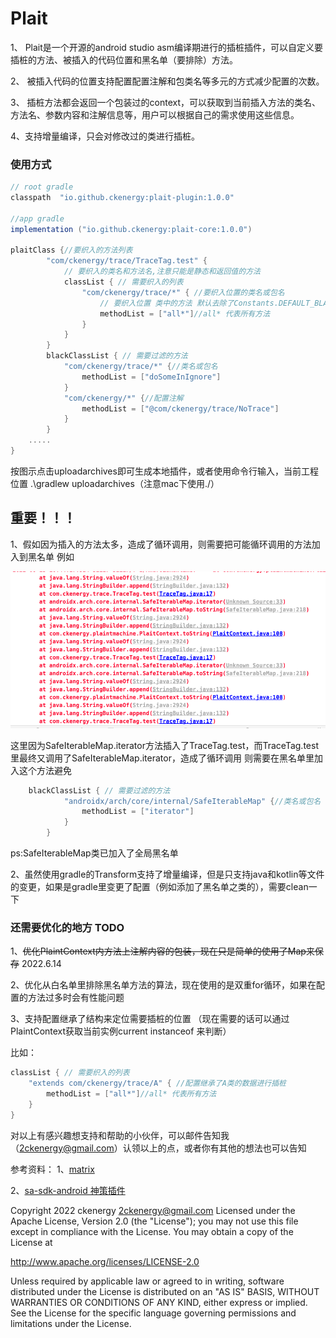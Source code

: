 # Plait

1、	Plait是一个开源的android studio asm编译期进行的插桩插件，可以自定义要插桩的方法、被插入的代码位置和黑名单（要排除）方法。

2、	被插入代码的位置支持配置配置注解和包类名等多元的方式减少配置的次数。

3、	插桩方法都会返回一个包装过的context，可以获取到当前插入方法的类名、方法名、参数内容和注解信息等，用户可以根据自己的需求使用这些信息。

4、支持增量编译，只会对修改过的类进行插桩。

### 使用方式

```groovy
// root gradle
classpath  "io.github.ckenergy:plait-plugin:1.0.0"

//app gradle
implementation ("io.github.ckenergy:plait-core:1.0.0")

plaitClass {//要织入的方法列表
        "com/ckenergy/trace/TraceTag.test" {
            // 要织入的类名和方法名,注意只能是静态和返回值的方法
            classList { // 需要织入的列表
                "com/ckenergy/trace/*" { //要织入位置的类名或包名
                    // 要织入位置 类中的方法 默认去除了Constants.DEFAULT_BLACK_METHOD 里的函数
                    methodList = ["all*"]//all* 代表所有方法
                }
            }
        }
        blackClassList { // 需要过滤的方法
            "com/ckenergy/trace/*" {//类名或包名
                methodList = ["doSomeInIgnore"]
            }
            "com/ckenergy/*" {//配置注解
                methodList = ["@com/ckenergy/trace/NoTrace"]
            }
        }
    .....
}
```

按图示点击uploadarchives即可生成本地插件，或者使用命令行输入，当前工程位置 .\gradlew uploadarchives（注意mac下使用./）

## 重要！！！

1、假如因为插入的方法太多，造成了循环调用，则需要把可能循环调用的方法加入到黑名单
例如

![img_5.png](img_5.png)

这里因为SafeIterableMap.iterator方法插入了TraceTag.test，而TraceTag.test里最终又调用了SafeIterableMap.iterator，造成了循环调用
则需要在黑名单里加入这个方法避免

```groovy
    blackClassList { // 需要过滤的方法
            "androidx/arch/core/internal/SafeIterableMap" {//类名或包名
                methodList = ["iterator"]
            }
        }
```
ps:SafeIterableMap类已加入了全局黑名单

2、虽然使用gradle的Transform支持了增量编译，但是只支持java和kotlin等文件的变更，如果是gradle里变更了配置（例如添加了黑名单之类的），需要clean一下

### 还需要优化的地方 TODO

1、<s>优化PlaintContext内方法上注解内容的包装，现在只是简单的使用了Map来保存</s> 2022.6.14

2、优化从白名单里排除黑名单方法的算法，现在使用的是双重for循环，如果在配置的方法过多时会有性能问题

3、支持配置继承了结构来定位需要插桩的位置 （现在需要的话可以通过PlaintContext获取当前实例current instanceof 来判断）

比如：
```groovy
classList { // 需要织入的列表
    "extends com/ckenergy/trace/A" { //配置继承了A类的数据进行插桩
        methodList = ["all*"]//all* 代表所有方法
    }
}
```

对以上有感兴趣想支持和帮助的小伙伴，可以邮件告知我（2ckenergy@gmail.com）认领以上的点，或者你有其他的想法也可以告知

参考资料：
1、[matrix](https://github.com/Tencent/matrix)

2、[sa-sdk-android 神策插件](https://github.com/sensorsdata/sa-sdk-android)

Copyright 2022 ckenergy <2ckenergy@gmail.com>
Licensed under the Apache License, Version 2.0 (the "License");
you may not use this file except in compliance with the License.
You may obtain a copy of the License at

   http://www.apache.org/licenses/LICENSE-2.0

Unless required by applicable law or agreed to in writing, software
distributed under the License is distributed on an "AS IS" BASIS,
WITHOUT WARRANTIES OR CONDITIONS OF ANY KIND, either express or implied.
See the License for the specific language governing permissions and
limitations under the License.

